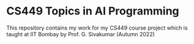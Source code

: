 # CS449 Topics in AI Programming
This repository contains my work for my CS449 course project which is taught at IIT Bombay by Prof. G. Sivakumar (Autumn 2022)
